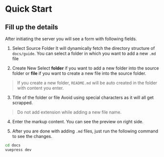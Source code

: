 # Quick Start

## Fill up the details
After initiating the server you will see a form with following fields.

1. Select Source Folder
It will dynamically fetch the directory structure of `docs/guide`. You can select a folder in which you want to add a new `.md` file

2. Create New
Select **folder** if you want to add a new folder into the source folder or **file** if you want to create a new file into the source folder.

> If you create a new folder, `README.md` will be auto created in the folder with content you enter.

3. Title of the folder or file
Avoid using special characters as it will all get scrapped.

> Do not add extension while adding a new file name.

4. Enter the markup content. You can see the preview on right side.

5. After you are done with adding `.md` files, just run the following command to see the changes.

```bash
cd docs
vuepress dev
```